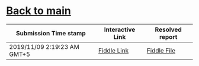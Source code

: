 # [Back to main](https://github.com/glaghari/database-assignement-2019)
|Submission Time stamp          | Interactive Link                                                                              | Resolved report                                                                              |
| ----------------------------- | --------------------------------------------------------------------------------------------- | -------------------------------------------------------------------------------------------- |
| 2019/11/09 2:19:23 AM GMT+5 | [Fiddle Link](https://dbfiddle.uk/?rdbms=oracle_11.2&fiddle=48063eda7b9af2c553d3438ea3134ab0) | [Fiddle File](processed/csc-7/48063eda7b9af2c553d3438ea3134ab0.md) |
